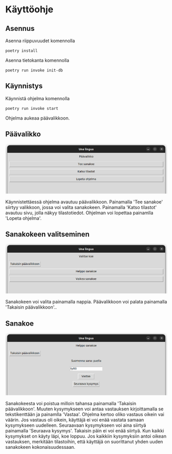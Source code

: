 # Käyttöohje

## Asennus

Asenna riippuvuudet komennolla

    poetry install

Asenna tietokanta komennolla

    poetry run invoke init-db

## Käynnistys

Käynnistä ohjelma komennolla 

    poetry run invoke start

Ohjelma aukeaa päävalikkoon.

## Päävalikko

![](./kuvat/paavalikko.png)

Käynnistettäessä ohjelma avautuu päävalikkoon. Painamalla 'Tee sanakoe' siirtyy valikkoon, jossa voi valita sanakokeen. Painamalla 'Katso tilastot' avautuu sivu, jolla näkyy tilastotiedot. Ohjelman voi lopettaa painamlla 'Lopeta ohjelma'.

## Sanakokeen valitseminen

![](./kuvat/valitse_sanakoe.png)

Sanakokeen voi valita painamalla nappia. Päävalikkoon voi palata painamalla 'Takaisin päävalikkoon'..

## Sanakoe

![](./kuvat/vastaa_kysymykseen.png)

Sanakokeesta voi poistua milloin tahansa painamalla 'Takaisin päävalikkoon'. Muuten kysymykseen voi antaa vastauksen kirjoittamalla se tekstikenttään ja painamlla 'Vastaa'. Ohjelma kertoo oliko vastaus oikein vai väärin. Jos vastaus oli oikein, käyttäjä ei voi enää vastata samaan kysymykseen uudelleen. Seuraavaan kysymykseen voi aina siirtyä painamalla 'Seuraava kysymys'. Takaisin päin ei voi enää siirtyä. Kun kaikki kysymykset on käyty läpi, koe loppuu. Jos kaikkiin kysymyksiin antoi oikean vastauksen, merkitään tilastoihin, että käyttäjä on suorittanut yhden uuden sanakokeen kokonaisuudessaan.